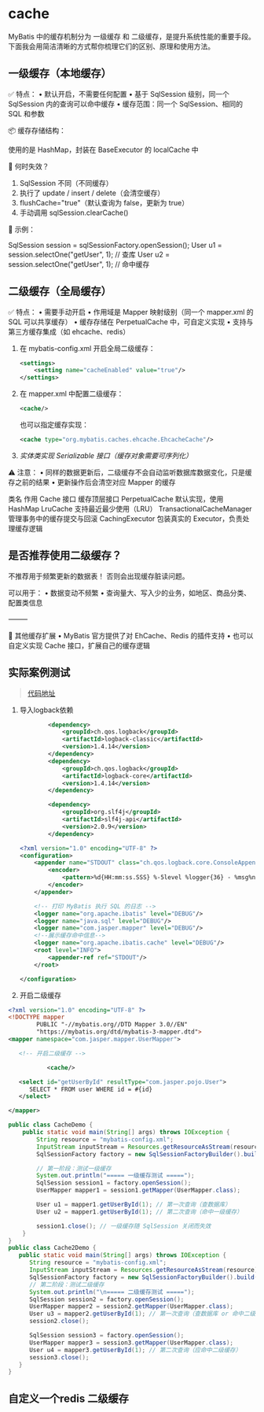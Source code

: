# cache

MyBatis 中的缓存机制分为 一级缓存 和 二级缓存，是提升系统性能的重要手段。下面我会用简洁清晰的方式帮你梳理它们的区别、原理和使用方法。

## 一级缓存（本地缓存）

✅ 特点：
• 默认开启，不需要任何配置
• 基于 SqlSession 级别，同一个 SqlSession 内的查询可以命中缓存
• 缓存范围：同一个 SqlSession、相同的 SQL 和参数

📦 缓存存储结构：

使用的是 HashMap，封装在 BaseExecutor 的 localCache 中

📌 何时失效？

1. SqlSession 不同（不同缓存）
2. 执行了 update / insert / delete（会清空缓存）
3. flushCache="true"（默认查询为 false，更新为 true）
4. 手动调用 sqlSession.clearCache()

🧪 示例：

SqlSession session = sqlSessionFactory.openSession();
User u1 = session.selectOne("getUser", 1); // 查库
User u2 = session.selectOne("getUser", 1); // 命中缓存

## 二级缓存（全局缓存）

✅ 特点：
• 需要手动开启
• 作用域是 Mapper 映射级别（同一个 mapper.xml 的 SQL 可以共享缓存）
• 缓存存储在 PerpetualCache 中，可自定义实现
• 支持与第三方缓存集成（如 ehcache、redis）

1. 在 mybatis-config.xml 开启全局二级缓存：

    ```xml
    <settings>
        <setting name="cacheEnabled" value="true"/>
    </settings>
    ```

2. 在 mapper.xml 中配置二级缓存：

    ```xml
    <cache/>
    ```
   也可以指定缓存实现：
    ```xml
    <cache type="org.mybatis.caches.ehcache.EhcacheCache"/>
    ```
3. *实体类实现 Serializable 接口（缓存对象需要可序列化）*

⚠️ 注意：
• 同样的数据更新后，二级缓存不会自动监听数据库数据变化，只是缓存之前的结果
• 更新操作后会清空对应 Mapper 的缓存

类名 作用
Cache 接口 缓存顶层接口
PerpetualCache 默认实现，使用 HashMap
LruCache 支持最近最少使用（LRU）
TransactionalCacheManager 管理事务中的缓存提交与回滚
CachingExecutor 包装真实的 Executor，负责处理缓存逻辑

## 是否推荐使用二级缓存？

不推荐用于频繁更新的数据表！ 否则会出现缓存脏读问题。

可以用于：
• 数据变动不频繁
• 查询量大、写入少的业务，如地区、商品分类、配置类信息

⸻

🧪 其他缓存扩展
• MyBatis 官方提供了对 EhCache、Redis 的插件支持
• 也可以自定义实现 Cache 接口，扩展自己的缓存逻辑

## 实际案例测试
> [代码地址](https://github.com/jaspercliff/springbootIntegration/blob/b90ec1707ceb1bc82f822ddf27bf437808331f0c/persistenceIntegration/mybatisLearn/src/main/java/com/jasper/cache/CacheDemo.java#L21)
1. 导入logback依赖
   ```xml
           <dependency>
               <groupId>ch.qos.logback</groupId>
               <artifactId>logback-classic</artifactId>
               <version>1.4.14</version>
           </dependency>
           <dependency>
               <groupId>ch.qos.logback</groupId>
               <artifactId>logback-core</artifactId>
               <version>1.4.14</version>
           </dependency>

           <dependency>
               <groupId>org.slf4j</groupId>
               <artifactId>slf4j-api</artifactId>
               <version>2.0.9</version>
           </dependency>
   ```
   ```xml
   <?xml version="1.0" encoding="UTF-8" ?>
   <configuration>
       <appender name="STDOUT" class="ch.qos.logback.core.ConsoleAppender">
           <encoder>
               <pattern>%d{HH:mm:ss.SSS} %-5level %logger{36} - %msg%n</pattern>
           </encoder>
       </appender>

       <!-- 打印 MyBatis 执行 SQL 的日志 -->
       <logger name="org.apache.ibatis" level="DEBUG"/>
       <logger name="java.sql" level="DEBUG"/>
       <logger name="com.jasper.mapper" level="DEBUG"/>
       <!--展示缓存命中信息-->
       <logger name="org.apache.ibatis.cache" level="DEBUG"/>
       <root level="INFO">
           <appender-ref ref="STDOUT"/>
       </root>

   </configuration>
   ```
2. 开启二级缓存
```xml
<?xml version="1.0" encoding="UTF-8" ?>
<!DOCTYPE mapper
        PUBLIC "-//mybatis.org//DTD Mapper 3.0//EN"
        "https://mybatis.org/dtd/mybatis-3-mapper.dtd">
<mapper namespace="com.jasper.mapper.UserMapper">

   <!-- 开启二级缓存 -->

           <cache/>

   <select id="getUserById" resultType="com.jasper.pojo.User">
      SELECT * FROM user WHERE id = #{id}
   </select>

</mapper>
```

```java
public class CacheDemo {
    public static void main(String[] args) throws IOException {
        String resource = "mybatis-config.xml";
        InputStream inputStream = Resources.getResourceAsStream(resource);
        SqlSessionFactory factory = new SqlSessionFactoryBuilder().build(inputStream);

        // 第一阶段：测试一级缓存
        System.out.println("===== 一级缓存测试 =====");
        SqlSession session1 = factory.openSession();
        UserMapper mapper1 = session1.getMapper(UserMapper.class);

        User u1 = mapper1.getUserById(1); // 第一次查询（查数据库）
        User u2 = mapper1.getUserById(1); // 第二次查询（命中一级缓存）

        session1.close(); // 一级缓存随 SqlSession 关闭而失效
    }
}
public class Cache2Demo {
   public static void main(String[] args) throws IOException {
      String resource = "mybatis-config.xml";
      InputStream inputStream = Resources.getResourceAsStream(resource);
      SqlSessionFactory factory = new SqlSessionFactoryBuilder().build(inputStream);
      // 第二阶段：测试二级缓存
      System.out.println("\n===== 二级缓存测试 =====");
      SqlSession session2 = factory.openSession();
      UserMapper mapper2 = session2.getMapper(UserMapper.class);
      User u3 = mapper2.getUserById(1); // 第一次查询（查数据库 or 命中二级缓存）
      session2.close();

      SqlSession session3 = factory.openSession();
      UserMapper mapper3 = session3.getMapper(UserMapper.class);
      User u4 = mapper3.getUserById(1); // 第二次查询（应命中二级缓存）
      session3.close();
   }
}
```

## 自定义一个redis 二级缓存  
